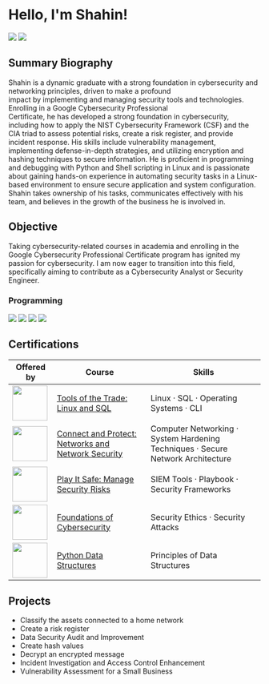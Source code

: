# Hello, I'm Shahin!
<a href="https://www.linkedin.com/in/shahin-saeidi/"><img src="https://img.shields.io/badge/-LinkedIn-0072b1?&style=for-the-badge&logo=linkedin&logoColor=white" /></a>
<a href="https://profile.indeed.com/p/shahins-rkqg6js"><img src="https://img.shields.io/badge/-Indeed-003A9B?&style=for-the-badge&logo=indeed&logoColor=white" /></a>

## Summary Biography
Shahin is a dynamic graduate with a strong foundation in cybersecurity and networking principles, driven to make a profound  
impact by implementing and managing security tools and technologies. Enrolling in a Google Cybersecurity Professional  
Certificate, he has developed a strong foundation in
cybersecurity, including how to apply the NIST Cybersecurity Framework (CSF) and the CIA triad to assess
potential risks, create a risk register, and provide incident response. His skills include vulnerability
management, implementing defense-in-depth strategies, and utilizing encryption and hashing techniques to
secure information. He is proficient in programming and
debugging with Python and Shell scripting in Linux and is passionate about gaining hands-on experience in
automating security tasks in a Linux-based environment to ensure secure application and system
configuration. Shahin takes ownership of his tasks, communicates effectively with his team, and believes in
the growth of the business he is involved in.
## Objective
Taking cybersecurity-related courses in academia and enrolling in the Google Cybersecurity Professional 
Certificate program has ignited my passion for cybersecurity. I am now eager to transition into this field,
specifically aiming to contribute as a Cybersecurity Analyst or Security Engineer.

### Programming
<div>
  <img src="https://img.shields.io/badge/-Python-3776AB?&style=for-the-badge&logo=python&logoColor=white" />
  <img src="https://img.shields.io/badge/-SQL-4479A1?&style=for-the-badge&logo=postgresql&logoColor=white" />
  <img src="https://img.shields.io/badge/-PowerShell-5391FE?&style=for-the-badge&logo=powershell&logoColor=white" />
  <img src="https://img.shields.io/badge/-Bash-4EAA25?&style=for-the-badge&logo=gnu-bash&logoColor=white" />
</div>


## Certifications

| Offered by| Course                                        | Skills         |
|----------|-----------------------------------------------|----------------------------|
|<img src="https://www.google.com/images/srpr/logo10w.png" width="70"/>| <a href="https://coursera.org/verify/IZLH58B7F5TY"> Tools of the Trade: Linux and SQL</a> | Linux · SQL · Operating Systems · CLI |
|<img src="https://www.google.com/images/srpr/logo10w.png" width="70"/>| <a href="https://coursera.org/verify/KRP3ZT4774UE"> Connect and Protect: Networks and Network Security</a> | Computer Networking · System Hardening Techniques · Secure Network Architecture |
|<img src="https://www.google.com/images/srpr/logo10w.png" width="70"/>| <a href="https://coursera.org/verify/87MEREM6W65U"> Play It Safe: Manage Security Risks</a> | SIEM Tools · Playbook · Security Frameworks |
|<img src="https://www.google.com/images/srpr/logo10w.png" width="70"/>| <a href="https://coursera.org/verify/HA6938KCNQAY"> Foundations of Cybersecurity</a> | Security Ethics · Security Attacks |
|<img src="https://coursera-university-assets.s3.amazonaws.com/70/de505d47be7d3a063b51b6f856a6e2/New-Block-M-Stacked-Blue-295C_600x600.png" width="70"/>| <a href="https://coursera.org/verify/505PVPZFSFE7"> Python Data Structures</a> | Principles of Data Structures |


## Projects
- Classify the assets connected to a home network
- Create a risk register
- Data Security Audit and Improvement
- Create hash values
- Decrypt an encrypted message
- Incident Investigation and Access Control Enhancement
- Vulnerability Assessment for a Small Business
